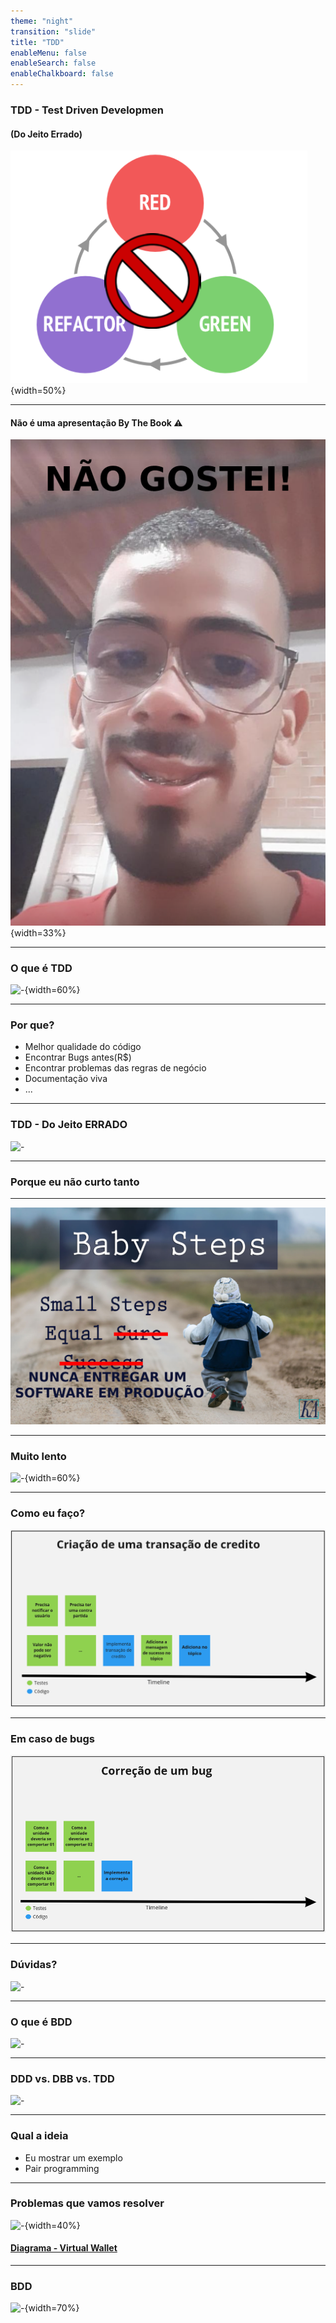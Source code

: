 ```yaml
---
theme: "night"
transition: "slide"
title: "TDD"
enableMenu: false
enableSearch: false
enableChalkboard: false
---
```


### TDD - Test Driven Developmen

#### (Do Jeito Errado)

![-](./Images/tdd-no.png){width=50%}

---

#### Não é uma apresentação By The Book ⚠️

![-](./Images/ByTheBook.png){width=33%}

---

### O que é TDD

![-](https://www.xeridia.com/wp-content/uploads/drupal-files/contenidos/blog/test-driven-development.png){width=60%}

---

### Por que?

- Melhor qualidade do código
- Encontrar Bugs antes(R$)
- Encontrar problemas das regras de negócio
- Documentação viva
- ...

---

### TDD - Do Jeito ERRADO

![-](https://compras.wiki.ufsc.br/images/3/30/Question.png)

---

### Porque eu não curto tanto

---

![-](./Images/BabySteps.png)

---

### Muito lento

![-](https://www.xeridia.com/wp-content/uploads/drupal-files/contenidos/blog/test-driven-development.png){width=60%}

---

### Como eu faço?

![-](./Images/transacao.png)

---

### Em caso de bugs

![-](./Images/bug.png)

---

### Dúvidas?

![-](https://media4.giphy.com/media/xT5LMMhtMAD90mU8TK/giphy.gif?cid=ecf05e47r2nhkd0ep9dgqxblhvz1hmt5citrsxgpicj73u7q&rid=giphy.gif&ct=g)

---

### O que é BDD

![-](https://miro.medium.com/max/581/1*V3CyC87v-5oj6icmWeu-fg.jpeg)

---

### DDD vs. DBB vs. TDD

![-](https://miro.medium.com/max/1200/0*muEmoCLZVAkAJRAt.png)

---

### Qual a ideia

- Eu mostrar um exemplo
- Pair programming

---

### Problemas que vamos resolver

![-](https://badcryptopodcast.com/wp-content/uploads/2018/08/wallet.png){width=40%}

#### [Diagrama - Virtual Wallet](https://miro.com/app/board/uXjVOJUpVm0=/)

---

### BDD

![-](https://www.testmanagement.com/wp-content/uploads/2019/05/g-w-t-v2.png){width=70%}
